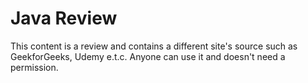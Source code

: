# Java Review
This content is a review and contains a different site's 
source such as GeekforGeeks, Udemy e.t.c.
Anyone can use it and doesn't need a permission.

